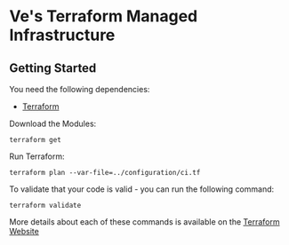 # Ve's Terraform Managed Infrastructure

## Getting Started
You need the following dependencies:
 - [Terraform](https://www.terraform.io/downloads.html)


Download the Modules:
```
terraform get
```

Run Terraform:
```
terraform plan --var-file=../configuration/ci.tf
```

To validate that your code is valid - you can run the following command:
```
terraform validate
```

More details about each of these commands is available on the [Terraform Website](https://www.terraform.io/docs/commands/index.html)
